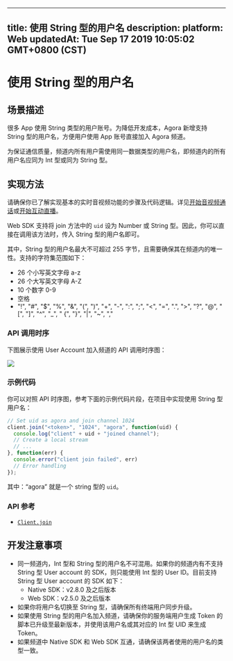 
---
title: 使用 String 型的用户名
description: 
platform: Web
updatedAt: Tue Sep 17 2019 10:05:02 GMT+0800 (CST)
---
# 使用 String 型的用户名
## 场景描述

很多 App 使用 String 类型的用户账号。为降低开发成本，Agora 新增支持 String 型的用户名，方便用户使用 App 账号直接加入 Agora 频道。

为保证通信质量，频道内所有用户需使用同一数据类型的用户名，即频道内的所有用户名应同为 Int 型或同为 String 型。

## 实现方法

请确保你已了解实现基本的实时音视频功能的步骤及代码逻辑。详见[开始音视频通话](../../cn/Voice/start_call_web.md)或[开始互动直播](../../cn/Voice/start_live_web.md)。

Web SDK 支持将 join 方法中的 `uid` 设为 Number 或 String 型。因此，你可以直接在调用该方法时，传入 String 型的用户名即可。

其中，String 型的用户名最大不可超过 255 字节，且需要确保其在频道内的唯一性。支持的字符集范围如下：

- 26 个小写英文字母 a-z
- 26 个大写英文字母 A-Z
- 10 个数字 0-9
- 空格
- "!", "#", "$", "%", "&", "(", ")", "+", "-", ":", ";", "<", "=", ".", ">", "?", "@", "[", "]", "^", "_", " {", "}", "|", "~", ","

### API 调用时序

下图展示使用 User Account 加入频道的 API 调用时序图：

![](https://web-cdn.agora.io/docs-files/1568713872144)

### 示例代码

你可以对照 API 时序图，参考下面的示例代码片段，在项目中实现使用 String 型用户名：

```javascript
// Set uid as agora and join channel 1024
client.join("<token>", "1024", "agora", function(uid) {
  console.log("client" + uid + "joined channel");
  // Create a local stream
  // ...
}, function(err) {
  console.error("client join failed", err)
  // Error handling
});
```

其中：“agora” 就是一个 string 型的 `uid`。

### API 参考

- [`Client.join`](https://docs.agora.io/cn/Voice/API%20Reference/web/interfaces/agorartc.client.html#join)


## 开发注意事项

- 同一频道内，Int 型和 String 型的用户名不可混用。如果你的频道内有不支持 String 型 User account 的 SDK，则只能使用 Int 型的 User ID。目前支持 String 型 User account 的 SDK 如下：
  - Native SDK：v2.8.0 及之后版本
  - Web SDK：v2.5.0 及之后版本
- 如果你将用户名切换至 String 型，请确保所有终端用户同步升级。
- 如果使用 String 型的用户名加入频道，请确保你的服务端用户生成 Token 的脚本已升级至最新版本，并使用该用户名或其对应的 Int 型 UID 来生成 Token。
- 如果频道中 Native SDK 和 Web SDK 互通，请确保该两者使用的用户名的类型一致。
